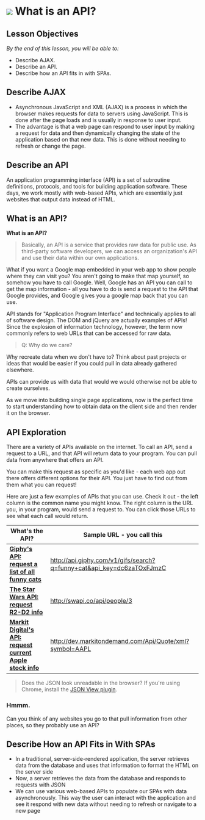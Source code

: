 <!-- Note: Matches React material -->

<!--9:48 WDI4-->

# ![](https://ga-dash.s3.amazonaws.com/production/assets/logo-9f88ae6c9c3871690e33280fcf557f33.png) What is an API?

## Lesson Objectives

*By the end of this lesson, you will be able to:*

- Describe AJAX.
- Describe an API.
- Describe how an API fits in with SPAs.

## Describe AJAX

- Asynchronous JavaScript and XML (AJAX) is a process in which the browser makes requests for data to servers using JavaScript. This is done after the page loads and is usually in response to user input.
- The advantage is that a web page can respond to user input by making a request for data and then dynamically changing the state of the application based on that new data. This is done without needing to refresh or change the page.

## Describe an API

An application programming interface (API) is a set of subroutine definitions, protocols, and tools for building application software. These days, we work mostly with web-based APIs, which are essentially just websites that output data instead of HTML.


## What is an API?

**What is an API?**

> Basically, an API is a service that provides raw data for public use. As third-party software developers, we can access an organization's API and use their data within our own applications.

What if you want a Google map embedded in your web app to show people where they can visit you? You aren't going to make that map yourself, so somehow you have to call Google. Well, Google has an API you can call to get the map information - all you have to do is send a request to the API that Google provides, and Google gives you a google map back that you can use.

API stands for "Application Program Interface" and technically applies to all of software design. The DOM and jQuery are actually examples of APIs! Since the explosion of information technology, however, the term now commonly refers to web URLs that can be accessed for raw data.

> Q: Why do we care?

Why recreate data when we don't have to? Think about past projects or ideas that would be easier if you could pull in data already gathered elsewhere.

APIs can provide us with data that would we would otherwise not be able to create ourselves.

As we move into building single page applications, now is the perfect time to start understanding how to obtain data on the client side and then render it on the browser.

## API Exploration

There are a variety of APIs available on the internet. To call an API, send a request to a URL, and that API will return data to your program. You can pull data from anywhere that offers an API.

You can make this request as specific as you'd like - each web app out there offers different options for their API. You just have to find out from them what you can request!

Here are just a few examples of APIs that you can use. Check it out - the left column is the common name you might know. The right column is the URL you, in your program, would send a request to. You can click those URLs to see what each call would return.

| What's the API? | Sample URL - you call this |
|------|------------|
| **[Giphy's API: request a list of all funny cats](https://github.com/Giphy/GiphyAPI)** | http://api.giphy.com/v1/gifs/search?q=funny+cat&api_key=dc6zaTOxFJmzC |
| **[The Star Wars API: request R2-D2 info](http://swapi.co/)** | http://swapi.co/api/people/3 |
| **[Markit Digital's API: request current Apple stock info](http://dev.markitondemand.com/Api/Quote/xml?symbol=AAPL)** | http://dev.markitondemand.com/Api/Quote/xml?symbol=AAPL



> Does the JSON look unreadable in the browser? If you're using Chrome, install the [JSON View plugin](https://chrome.google.com/webstore/detail/jsonview/chklaanhfefbnpoihckbnefhakgolnmc?hl=en).


### Hmmm.

Can you think of any websites you go to that pull information from other places, so they probably use an API?


## Describe How an API Fits in With SPAs

- In a traditional, server-side-rendered application, the server retrieves data from the database and uses that information to format the HTML on the server side <!-- (Demo https://www.amazon.com). -->
- Now, a server retrieves the data from the database and responds to requests with JSON <!-- (Demo http://www.swapi.co/). -->
- We can use various web-based APIs to populate our SPAs with data asynchronously. This way the user can interact with the application and see it respond with new data without needing to refresh or navigate to a new page <!-- (demo [/starwars](/starwars)). -->



<!--9:56 WDI4 -->
